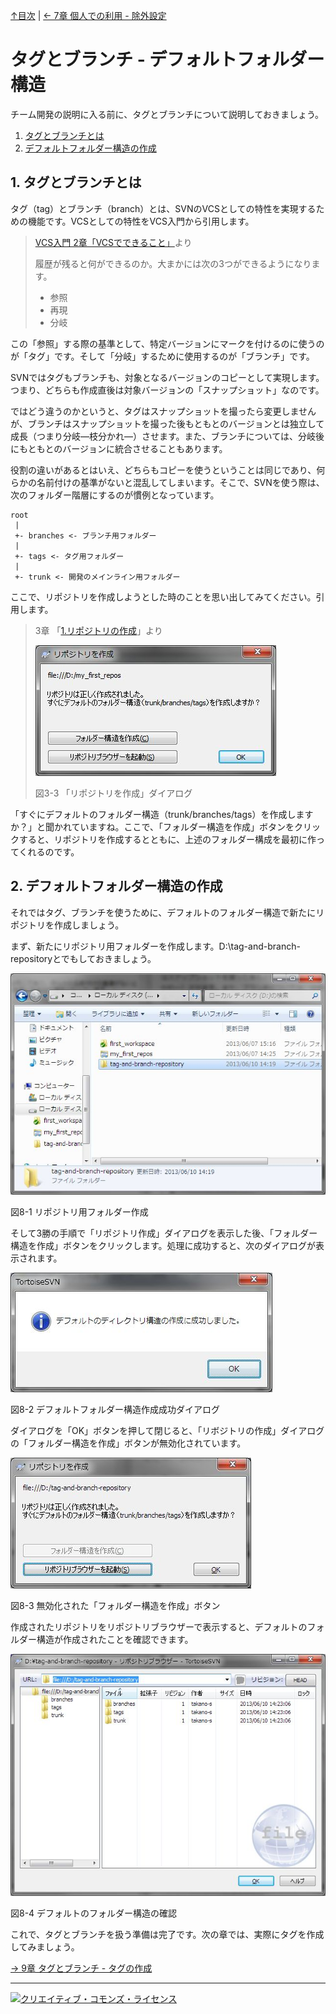 [↑目次](README.md "目次") | [← 7章 個人での利用 - 除外設定](7.personal-use-5.md "個人での利用 - 除外設定")

# タグとブランチ - デフォルトフォルダー構造

チーム開発の説明に入る前に、タグとブランチについて説明しておきましょう。

1. [タグとブランチとは](#whats-tag-and-branch)
1. [デフォルトフォルダー構造の作成](#create-default-folder-structure)

## <a name="whats-tag-and-branch"></a>1. タグとブランチとは

タグ（tag）とブランチ（branch）とは、SVNのVCSとしての特性を実現するための機能です。VCSとしての特性をVCS入門から引用します。

> [VCS入門 2章「VCSでできること」](https://github.com/masaru-b-cl/introduction-to-vcs/blob/master/2.power-of-vcs.md "VCS入門 2章「VCSでできること」")より
> 
> 履歴が残ると何ができるのか。大まかには次の3つができるようになります。
> 
> - 参照
> - 再現
> - 分岐

この「参照」する際の基準として、特定バージョンにマークを付けるのに使うのが「タグ」です。そして「分岐」するために使用するのが「ブランチ」です。

SVNではタグもブランチも、対象となるバージョンのコピーとして実現します。つまり、どちらも作成直後は対象バージョンの「スナップショット」なのです。

ではどう違うのかというと、タグはスナップショットを撮ったら変更しませんが、ブランチはスナップショットを撮った後もともとのバージョンとは独立して成長（つまり分岐―枝分かれ―）させます。また、ブランチについては、分岐後にもともとのバージョンに統合させることもあります。

役割の違いがあるとはいえ、どちらもコピーを使うということは同じであり、何らかの名前付けの基準がないと混乱してしまいます。そこで、SVNを使う際は、次のフォルダー階層にするのが慣例となっています。

    root
     |
     +- branches <- ブランチ用フォルダー
     |
     +- tags <- タグ用フォルダー
     |
     +- trunk <- 開発のメインライン用フォルダー

ここで、リポジトリを作成しようとした時のことを思い出してみてください。引用します。

> 3章 「[1.リポジトリの作成](/3.personal-use-1.md#create-repository)」より
> 
> ![「リポジトリを作成」ダイアログ](images/chapter-3-3.jpg)
> 
> 図3-3 「リポジトリを作成」ダイアログ

「すぐにデフォルトのフォルダー構造（trunk/branches/tags）を作成しますか？」と聞かれていますね。ここで、「フォルダー構造を作成」ボタンをクリックすると、リポジトリを作成するとともに、上述のフォルダー構成を最初に作ってくれるのです。

## <a name="create-default-folder-structure"></a>2. デフォルトフォルダー構造の作成

それではタグ、ブランチを使うために、デフォルトのフォルダー構造で新たにリポジトリを作成しましょう。

まず、新たにリポジトリ用フォルダーを作成します。D:\tag-and-branch-repositoryとでもしておきましょう。

![リポジトリ用フォルダー作成](images/chapter-8-1.jpg)

図8-1 リポジトリ用フォルダー作成

そして3勝の手順で「リポジトリ作成」ダイアログを表示した後、「フォルダー構造を作成」ボタンをクリックします。処理に成功すると、次のダイアログが表示されます。

![デフォルトフォルダー構造作成成功ダイアログ](images/chapter-8-2.jpg)

図8-2 デフォルトフォルダー構造作成成功ダイアログ

ダイアログを「OK」ボタンを押して閉じると、「リボジトリの作成」ダイアログの「フォルダー構造を作成」ボタンが無効化されています。

![無効化された「フォルダー構造を作成」ボタン](images/chapter-8-3.jpg)

図8-3 無効化された「フォルダー構造を作成」ボタン

作成されたリポジトリをリポジトリブラウザーで表示すると、デフォルトのフォルダー構造が作成されたことを確認できます。

![デフォルトのフォルダー構造の確認](images/chapter-8-4.jpg)

図8-4 デフォルトのフォルダー構造の確認

これで、タグとブランチを扱う準備は完了です。次の章では、実際にタグを作成してみましょう。

[→ 9章 タグとブランチ - タグの作成](9.tag-and-branch-2.md "タグとブランチ - タグの作成")

----------

<a rel="license" href="http://creativecommons.org/licenses/by-sa/3.0/deed.ja"><img alt="クリエイティブ・コモンズ・ライセンス" style="border-width:0" src="http://i.creativecommons.org/l/by-sa/3.0/88x31.png" /></a>
